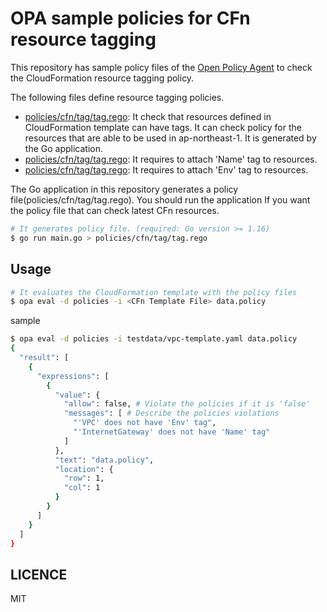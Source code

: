 # OPA sample policies for CFn resource tagging

This repository has sample policy files of the [Open Policy Agent](https://www.openpolicyagent.org/) to check the CloudFormation resource tagging policy.

The following files define resource tagging policies.

- [policies/cfn/tag/tag.rego](https://github.com/x-color/cfn-opa-tag-policy/blob/main/policies/cfn/tag/tag.rego): It check that resources defined in CloudFormation template can have tags. It can check policy for the resources that are able to be used in ap-northeast-1. It is generated by the Go application.
- [policies/cfn/tag/tag.rego](https://github.com/x-color/cfn-opa-tag-policy/blob/main/policies/cfn/tag/name_tag.rego): It requires to attach 'Name' tag to resources.
- [policies/cfn/tag/tag.rego](https://github.com/x-color/cfn-opa-tag-policy/blob/main/policies/cfn/tag/env_tag.rego): It requires to attach 'Env' tag to resources.

The Go application in this repository generates a policy file(policies/cfn/tag/tag.rego).
You should run the application If you want the policy file that can check latest CFn resources.

```bash
# It generates policy file. (required: Go version >= 1.16)
$ go run main.go > policies/cfn/tag/tag.rego
```

## Usage

```bash
# It evaluates the CloudFormation template with the policy files
$ opa eval -d policies -i <CFn Template File> data.policy
```

sample

```bash
$ opa eval -d policies -i testdata/vpc-template.yaml data.policy
{
  "result": [
    {
      "expressions": [
        {
          "value": {
            "allow": false, # Violate the policies if it is 'false'
            "messages": [ # Describe the policies violations
              "'VPC' does not have 'Env' tag",
              "'InternetGateway' does not have 'Name' tag"
            ]
          },
          "text": "data.policy",
          "location": {
            "row": 1,
            "col": 1
          }
        }
      ]
    }
  ]
}
```

## LICENCE

MIT
